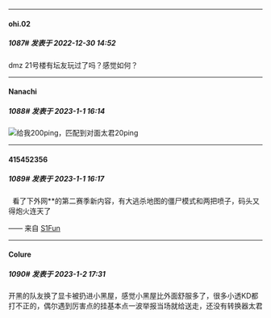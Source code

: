 

*****

####  ohi.02  
##### 1087#       发表于 2022-12-30 14:52

dmz 21号楼有坛友玩过了吗？感觉如何？



*****

####  Nanachi  
##### 1088#       发表于 2023-1-1 16:14

<img src="https://static.saraba1st.com/image/smiley/face2017/067.png" referrerpolicy="no-referrer">给我200ping，匹配到对面太君20ping

*****

####  415452356  
##### 1089#       发表于 2023-1-1 16:17

  看了下外网**的第二赛季新内容，有大逃杀地图的僵尸模式和两把喷子，码头又得炮火连天了

—— 来自 [S1Fun](https://s1fun.koalcat.com)



*****

####  Colure  
##### 1090#       发表于 2023-1-2 17:31

开黑的队友换了显卡被扔进小黑屋，感觉小黑屋比外面舒服多了，很多小透KD都打不正的，偶尔遇到厉害点的挂基本点一波举报当场就给送走，还没有转换器太君

